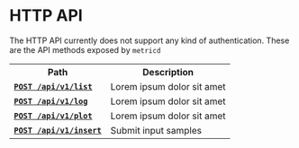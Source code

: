 HTTP API
========

The HTTP API currently does not support any kind of authentication. These are
the API methods exposed by `metricd`

<table>
  <tr>
    <th>Path</th>
    <th>Description</th>
  </tr>
  <tr>
    <td><code><a href="/documentation/metrictl-insert"><strong>POST /api/v1/list</strong></a></code></td>
    <td>Lorem ipsum dolor sit amet</td>
  </tr>
  <tr>
    <td><code><a href="/documentation/metrictl-insert"><strong>POST /api/v1/log</strong></a></code></td>
    <td>Lorem ipsum dolor sit amet</td>
  </tr>
  <tr>
    <td><code><a href="/documentation/metrictl-insert"><strong>POST /api/v1/plot</strong></a></code></td>
    <td>Lorem ipsum dolor sit amet</td>
  </tr>
  <tr>
    <td><code><a href="/documentation/metrictl-insert"><strong>POST /api/v1/insert</strong></a></code></td>
    <td>Submit input samples</td>
  </tr>
</table>
